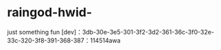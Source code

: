 # raingod-hwid-
just something fun
[dev]：3db-30e-3e5-301-3f2-3d2-361-36c-3f0-32e-33c-320-3f8-391-368-387：114514awa
